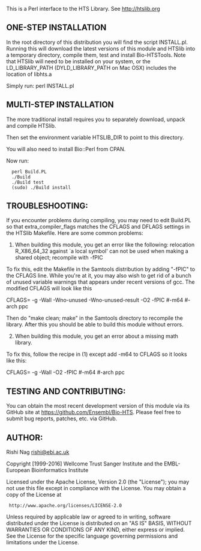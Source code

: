 This is a Perl interface to the HTS Library. See http://htslib.org

## ONE-STEP INSTALLATION

In the root directory of this distribution you will find the script
INSTALL.pl. Running this will download the latest versions of this
module and HTSlib into a temporary directory, compile them, test and
install Bio-HTSTools. Note that HTSlib will need to be installed
on your system, or the LD_LIBRARY_PATH (DYLD_LIBRARY_PATH on Mac OSX)
includes the location of libhts.a

Simply run:
  perl INSTALL.pl

## MULTI-STEP INSTALLATION

The more traditional install requires you to separately download,
unpack and compile HTSlib.

Then set the environment variable HTSLIB_DIR to point to this directory.

You will also need to install Bio::Perl from CPAN.

Now run:
```
  perl Build.PL
  ./Build
  ./Build test
  (sudo) ./Build install
```

## TROUBLESHOOTING:

If you encounter problems during compiling, you may need to edit
Build.PL so that extra_compiler_flags matches the CFLAGS and DFLAGS
settings in the HTSlib Makefile.  Here are some common problems:

1. When building this module, you get an error like the following:
relocation R_X86_64_32 against `a local symbol' can not be used when
making a shared object; recompile with -fPIC

To fix this, edit the Makefile in the Samtools distribution by adding
"-fPIC" to the CFLAGS line. While you're at it, you may also wish to
get rid of a bunch of unused variable warnings that appears under
recent versions of gcc. The modified CFLAGS will look like this

  CFLAGS= -g -Wall -Wno-unused -Wno-unused-result -O2 -fPIC #-m64 #-arch ppc

Then do "make clean; make" in the Samtools directory to recompile the
library. After this you should be able to build this module without
errors.

2. When building this module, you get an error about a missing math
library.

To fix this, follow the recipe in (1) except add -m64 to CFLAGS so it
looks like this:

  CFLAGS=	-g -Wall -O2 -fPIC #-m64 #-arch ppc

## TESTING AND CONTRIBUTING:

You can obtain the most recent development version of this module via
its GitHub site at https://github.com/Ensembl/Bio-HTS. Please
feel free to submit bug reports, patches, etc. via GitHub.

## AUTHOR:

Rishi Nag <rishi@ebi.ac.uk>

Copyright [1999-2016] Wellcome Trust Sanger Institute and the EMBL-European Bioinformatics Institute

Licensed under the Apache License, Version 2.0 (the "License");
you may not use this file except in compliance with the License.
You may obtain a copy of the License at

     http://www.apache.org/licenses/LICENSE-2.0

Unless required by applicable law or agreed to in writing, software
distributed under the License is distributed on an "AS IS" BASIS,
WITHOUT WARRANTIES OR CONDITIONS OF ANY KIND, either express or implied.
See the License for the specific language governing permissions and
limitations under the License.
